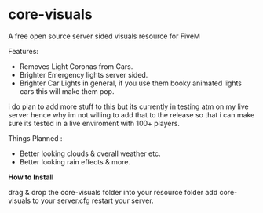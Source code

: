 # core-visuals
A free open source server sided visuals resource for FiveM

Features:

- Removes Light Coronas from Cars.
- Brighter Emergency lights server sided.
- Brighter Car Lights in general, if you use them booky animated lights cars this will make them pop.

i do plan to add more stuff to this but its currently in testing atm on my live server hence why im not willing to add that to the release so that i can make sure its tested in a live enviroment with 100+ players.

Things Planned : 

- Better looking clouds & overall weather etc.
- Better looking rain effects & more.

<b>How to Install</b>

drag & drop the core-visuals folder into your resource folder
add core-visuals to your server.cfg
restart your server.
